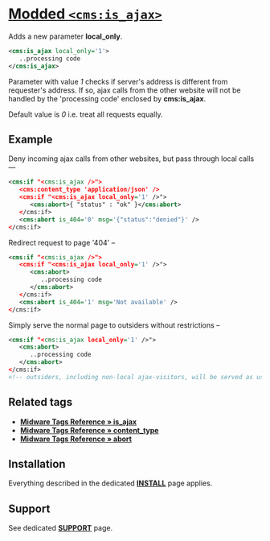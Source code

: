# [Modded `<cms:is_ajax>`](https://github.com/trendoman/Tweakus-Dilectus/tree/main/anton.cms%40ya.ru__tags-modded/is_ajax)

Adds a new parameter **local_only**.

```xml
<cms:is_ajax local_only='1'>
   ..processing code
</cms:is_ajax>
```

Parameter with value *1* checks if server's address is different from requester's address. If so, ajax calls from the other website will not be handled by the 'processing code' enclosed by **cms:is_ajax**.

Default value is *0* i.e. treat all requests equally.

## Example

Deny incoming ajax calls from other websites, but pass through local calls —

```xml
<cms:if "<cms:is_ajax />">
   <cms:content_type 'application/json' />
   <cms:if "<cms:is_ajax local_only='1' />">
      <cms:abort>{ "status" : "ok" }</cms:abort>
   </cms:if>
   <cms:abort is_404='0' msg='{"status":"denied"}' />
</cms:if>
```

Redirect request to page '404' –

```xml
<cms:if "<cms:is_ajax />">
   <cms:if "<cms:is_ajax local_only='1' />">
      <cms:abort>
         ..processing code
      </cms:abort>
   </cms:if>
   <cms:abort is_404='1' msg='Not available' />
</cms:if>
```

Simply serve the normal page to outsiders without restrictions –

```xml
<cms:if "<cms:is_ajax local_only='1' />">
   <cms:abort>
      ..processing code
   </cms:abort>
</cms:if>
<!-- outsiders, including non-local ajax-visitors, will be served as usual -->
```

## Related tags

* [**Midware Tags Reference &raquo; is_ajax**](https://github.com/trendoman/Midware/tree/main/tags-reference/is_ajax.md)
* [**Midware Tags Reference &raquo; content_type**](https://github.com/trendoman/Midware/tree/main/tags-reference/content_type.md)
* [**Midware Tags Reference &raquo; abort**](https://github.com/trendoman/Midware/tree/main/tags-reference/abort.md)

## Installation

Everything described in the dedicated [**INSTALL**](/INSTALL.md) page applies.

## Support

See dedicated [**SUPPORT**](/SUPPORT.md) page.
